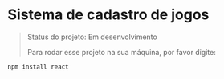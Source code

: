 <h1>Sistema de cadastro de jogos</h1>

> Status do projeto: Em desenvolvimento
>
> Para rodar esse projeto na sua máquina, por favor digite:

````
npm install react
````
